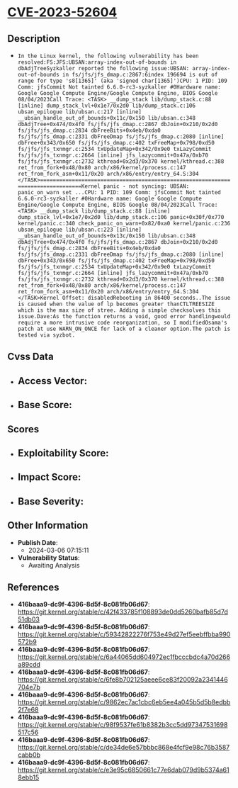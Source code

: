 
# [CVE-2023-52604](https://cve.mitre.org/cgi-bin/cvename.cgi?name=CVE-2023-52604)

## Description

- `In the Linux kernel, the following vulnerability has been resolved:FS:JFS:UBSAN:array-index-out-of-bounds in dbAdjTreeSyzkaller reported the following issue:UBSAN: array-index-out-of-bounds in fs/jfs/jfs_dmap.c:2867:6index 196694 is out of range for type 's8[1365]' (aka 'signed char[1365]')CPU: 1 PID: 109 Comm: jfsCommit Not tainted 6.6.0-rc3-syzkaller #0Hardware name: Google Google Compute Engine/Google Compute Engine, BIOS Google 08/04/2023Call Trace: <TASK> __dump_stack lib/dump_stack.c:88 [inline] dump_stack_lvl+0x1e7/0x2d0 lib/dump_stack.c:106 ubsan_epilogue lib/ubsan.c:217 [inline] __ubsan_handle_out_of_bounds+0x11c/0x150 lib/ubsan.c:348 dbAdjTree+0x474/0x4f0 fs/jfs/jfs_dmap.c:2867 dbJoin+0x210/0x2d0 fs/jfs/jfs_dmap.c:2834 dbFreeBits+0x4eb/0xda0 fs/jfs/jfs_dmap.c:2331 dbFreeDmap fs/jfs/jfs_dmap.c:2080 [inline] dbFree+0x343/0x650 fs/jfs/jfs_dmap.c:402 txFreeMap+0x798/0xd50 fs/jfs/jfs_txnmgr.c:2534 txUpdateMap+0x342/0x9e0 txLazyCommit fs/jfs/jfs_txnmgr.c:2664 [inline] jfs_lazycommit+0x47a/0xb70 fs/jfs/jfs_txnmgr.c:2732 kthread+0x2d3/0x370 kernel/kthread.c:388 ret_from_fork+0x48/0x80 arch/x86/kernel/process.c:147 ret_from_fork_asm+0x11/0x20 arch/x86/entry/entry_64.S:304 </TASK>================================================================================Kernel panic - not syncing: UBSAN: panic_on_warn set ...CPU: 1 PID: 109 Comm: jfsCommit Not tainted 6.6.0-rc3-syzkaller #0Hardware name: Google Google Compute Engine/Google Compute Engine, BIOS Google 08/04/2023Call Trace: <TASK> __dump_stack lib/dump_stack.c:88 [inline] dump_stack_lvl+0x1e7/0x2d0 lib/dump_stack.c:106 panic+0x30f/0x770 kernel/panic.c:340 check_panic_on_warn+0x82/0xa0 kernel/panic.c:236 ubsan_epilogue lib/ubsan.c:223 [inline] __ubsan_handle_out_of_bounds+0x13c/0x150 lib/ubsan.c:348 dbAdjTree+0x474/0x4f0 fs/jfs/jfs_dmap.c:2867 dbJoin+0x210/0x2d0 fs/jfs/jfs_dmap.c:2834 dbFreeBits+0x4eb/0xda0 fs/jfs/jfs_dmap.c:2331 dbFreeDmap fs/jfs/jfs_dmap.c:2080 [inline] dbFree+0x343/0x650 fs/jfs/jfs_dmap.c:402 txFreeMap+0x798/0xd50 fs/jfs/jfs_txnmgr.c:2534 txUpdateMap+0x342/0x9e0 txLazyCommit fs/jfs/jfs_txnmgr.c:2664 [inline] jfs_lazycommit+0x47a/0xb70 fs/jfs/jfs_txnmgr.c:2732 kthread+0x2d3/0x370 kernel/kthread.c:388 ret_from_fork+0x48/0x80 arch/x86/kernel/process.c:147 ret_from_fork_asm+0x11/0x20 arch/x86/entry/entry_64.S:304 </TASK>Kernel Offset: disabledRebooting in 86400 seconds..The issue is caused when the value of lp becomes greater thanCTLTREESIZE which is the max size of stree. Adding a simple checksolves this issue.Dave:As the function returns a void, good error handlingwould require a more intrusive code reorganization, so I modifiedOsama's patch at use WARN_ON_ONCE for lack of a cleaner option.The patch is tested via syzbot.`

## Cvss Data

- **Access Vector**:
  - 
- **Base Score**:
  - 

## Scores

- **Exploitability Score**:
  - 
- **Impact Score**:
  - 
- **Base Severity**:
  - 

## Other Information

- **Publish Date**:
  - 2024-03-06 07:15:11
- **Vulnerability Status**:
  - Awaiting Analysis

## References

- **416baaa9-dc9f-4396-8d5f-8c081fb06d67**: https://git.kernel.org/stable/c/42f433785f108893de0dd5260bafb85d7d51db03
- **416baaa9-dc9f-4396-8d5f-8c081fb06d67**: https://git.kernel.org/stable/c/59342822276f753e49d27ef5eebffbba990572b9
- **416baaa9-dc9f-4396-8d5f-8c081fb06d67**: https://git.kernel.org/stable/c/6a44065dd604972ec1fbcccbdc4a70d266a89cdd
- **416baaa9-dc9f-4396-8d5f-8c081fb06d67**: https://git.kernel.org/stable/c/6fe8b702125aeee6ce83f20092a2341446704e7b
- **416baaa9-dc9f-4396-8d5f-8c081fb06d67**: https://git.kernel.org/stable/c/9862ec7ac1cbc6eb5ee4a045b5d5b8edbb2f7e68
- **416baaa9-dc9f-4396-8d5f-8c081fb06d67**: https://git.kernel.org/stable/c/98f9537fe61b8382b3cc5dd97347531698517c56
- **416baaa9-dc9f-4396-8d5f-8c081fb06d67**: https://git.kernel.org/stable/c/de34de6e57bbbc868e4fcf9e98c76b3587cabb0b
- **416baaa9-dc9f-4396-8d5f-8c081fb06d67**: https://git.kernel.org/stable/c/e3e95c6850661c77e6dab079d9b5374a618ebb15
